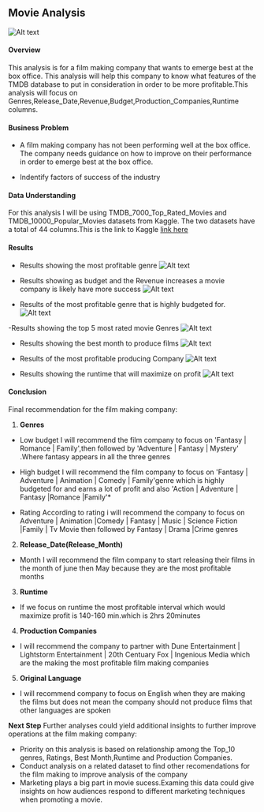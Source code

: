 ## Movie Analysis
![Alt text](poster.jpeg)

#### Overview
  This analysis is for a film making company that wants to emerge best at the box office. This analysis will help this company to know what features of the TMDB database to put in consideration in order to be more profitable.This analysis will focus on Genres,Release_Date,Revenue,Budget,Production_Companies,Runtime columns.

#### Business Problem
- A film making company has not been performing well  at the box office. The company needs guidance on how to improve on their performance in order to emerge best at the box office.

- Indentify factors of success of the industry

#### Data Understanding
For this analysis I will be using TMDB_7000_Top_Rated_Movies and TMDB_10000_Popular_Movies datasets from Kaggle. The two datasets have a total of 44 columns.This is the link to Kaggle [link here](https://www.kaggle.com/datasets/ritayandhara/tmdb-dataset)

#### Results

- Results showing the most profitable genre
![Alt text](image.png)

- Results showing as budget and the Revenue increases a movie company is likely have more success
![Alt text](image-1.png)

- Results of the most profitable genre that is highly budgeted for.
![Alt text](image-2.png)

-Results showing the top 5 most rated movie Genres
![Alt text](image-3.png)

- Results showing the best month to produce films
![Alt text](image-4.png)

- Results of the most profitable producing Company
 ![Alt text](image-5.png)

- Results showing the runtime that will maximize on profit
 ![Alt text](image-6.png)

#### Conclusion
Final recommendation for the film making company:
  1. **Genres**
   - Low budget
   I will recommend the film company to focus on 'Fantasy | Romance | Family',then followed by 'Adventure | Fantasy | Mystery' .Where fantasy appears in all the three genres
   - High budget
   I will recommend the film company to focus on 'Fantasy | Adventure | Animation | Comedy | Family'genre which is highly budgeted for and earns a lot of profit and also 'Action | Adventure | Fantasy |Romance |Family'*

   - Rating
  According to rating i will recommend the company to focus on  Adventure | Animation |Comedy | Fantasy | Music | Science Fiction |Family | Tv Movie then followed by Fantasy | Drama |Crime genres

  2. **Release_Date(Release_Month)**
   - Month
   I will recommend the film company to start releasing their films in the month of june then May because they are the most profitable months 

  3. **Runtime**
   - If we focus on runtime the most profitable interval which would maximize profit is 140-160 min.which is 2hrs 20minutes

  4. **Production Companies**
   - I will recommend the company to partner with Dune Entertainment | Lightstorm Entertainment | 20th Centuary Fox | Ingenious Media which are the making the most profitable film making companies
  
  5. **Original Language**
   - I will recommend company to focus on English when they are making the films but does not mean the company should not produce films that other languages are spoken

**Next Step**
Further analyses could yield additional insights to further improve operations at the film making company:
- Priority on this analysis is based on relationship among the  Top_10 genres, Ratings, Best Month,Runtime and Production   Companies.
- Conduct analysis on a related dataset to find other recomendations for the film making to improve analysis of the company
- Marketing plays a big part in movie sucess.Examing this data could give insights on how audiences respond to different       marketing techniques when promoting a movie.

